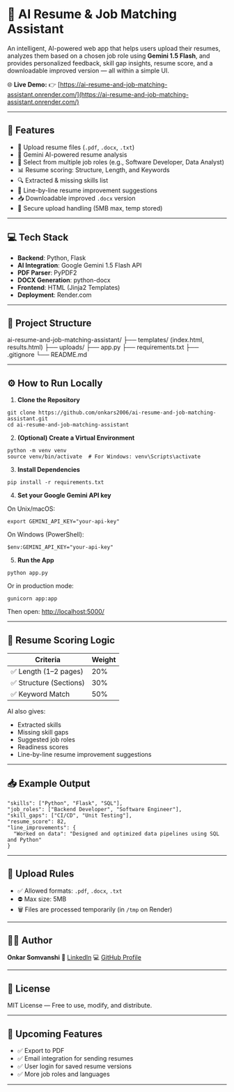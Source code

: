 # 🤖 AI Resume & Job Matching Assistant

An intelligent, AI-powered web app that helps users upload their resumes, analyzes them based on a chosen job role using **Gemini 1.5 Flash**, and provides personalized feedback, skill gap insights, resume score, and a downloadable improved version — all within a simple UI.

🌐 **Live Demo:**
👉 [https://ai-resume-and-job-matching-assistant.onrender.com/](https://ai-resume-and-job-matching-assistant.onrender.com/)

---

## 🚀 Features

* 📄 Upload resume files (`.pdf`, `.docx`, `.txt`)
* 🧠 Gemini AI-powered resume analysis
* 🎯 Select from multiple job roles (e.g., Software Developer, Data Analyst)
* 📊 Resume scoring: Structure, Length, and Keywords
* 🔍 Extracted & missing skills list
* 📝 Line-by-line resume improvement suggestions
* 📥 Downloadable improved `.docx` version
* 🔐 Secure upload handling (5MB max, temp stored)

---

## 💻 Tech Stack

* **Backend**: Python, Flask
* **AI Integration**: Google Gemini 1.5 Flash API
* **PDF Parser**: PyPDF2
* **DOCX Generation**: python-docx
* **Frontend**: HTML (Jinja2 Templates)
* **Deployment**: Render.com

---

## 📁 Project Structure

ai-resume-and-job-matching-assistant/
├── templates/ (index.html, results.html)
├── uploads/
├── app.py
├── requirements.txt
├── .gitignore
└── README.md

---

## ⚙️ How to Run Locally

1. **Clone the Repository**

```
git clone https://github.com/onkars2006/ai-resume-and-job-matching-assistant.git
cd ai-resume-and-job-matching-assistant
```

2. **(Optional) Create a Virtual Environment**

```
python -m venv venv
source venv/bin/activate  # For Windows: venv\Scripts\activate
```

3. **Install Dependencies**

```
pip install -r requirements.txt
```

4. **Set your Google Gemini API key**

On Unix/macOS:

```
export GEMINI_API_KEY="your-api-key"
```

On Windows (PowerShell):

```
$env:GEMINI_API_KEY="your-api-key"
```

5. **Run the App**

```
python app.py
```

Or in production mode:

```
gunicorn app:app
```

Then open: [http://localhost:5000/](http://localhost:5000/)

---

## 🧠 Resume Scoring Logic

| Criteria               | Weight |
| ---------------------- | ------ |
| ✅ Length (1–2 pages)   | 20%    |
| ✅ Structure (Sections) | 30%    |
| ✅ Keyword Match        | 50%    |

AI also gives:

* Extracted skills
* Missing skill gaps
* Suggested job roles
* Readiness scores
* Line-by-line resume improvement suggestions

---

## 📥 Example Output

```
"skills": ["Python", "Flask", "SQL"],
"job_roles": ["Backend Developer", "Software Engineer"],
"skill_gaps": ["CI/CD", "Unit Testing"],
"resume_score": 82,
"line_improvements": {
  "Worked on data": "Designed and optimized data pipelines using SQL and Python"
}
```

---

## 📂 Upload Rules

* ✅ Allowed formats: `.pdf`, `.docx`, `.txt`
* ⛔ Max size: 5MB
* 🗑️ Files are processed temporarily (in `/tmp` on Render)

---

## 🙋‍♂️ Author

**Onkar Somvanshi**
🔗 [LinkedIn](https://www.linkedin.com/in/onkar-somvanshi-b26572331)
💻 [GitHub Profile](https://github.com/onkars2006)

---

## 📄 License

MIT License — Free to use, modify, and distribute.

---

## 🔮 Upcoming Features

* ✅ Export to PDF
* ✅ Email integration for sending resumes
* ✅ User login for saved resume versions
* ✅ More job roles and languages

---
